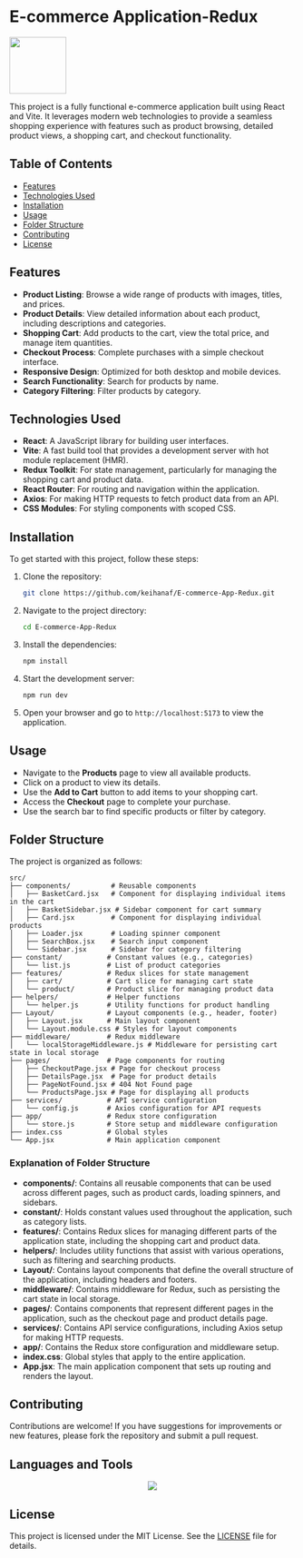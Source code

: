 # E-commerce Application-Redux

<img src="https://user-images.githubusercontent.com/74038190/212257467-871d32b7-e401-42e8-a166-fcfd7baa4c6b.gif" width="100">

This project is a fully functional e-commerce application built using React and Vite. It leverages modern web technologies to provide a seamless shopping experience with features such as product browsing, detailed product views, a shopping cart, and checkout functionality.

## Table of Contents

- [Features](#features)
- [Technologies Used](#technologies-used)
- [Installation](#installation)
- [Usage](#usage)
- [Folder Structure](#folder-structure)
- [Contributing](#contributing)
- [License](#license)

## Features

- **Product Listing**: Browse a wide range of products with images, titles, and prices.
- **Product Details**: View detailed information about each product, including descriptions and categories.
- **Shopping Cart**: Add products to the cart, view the total price, and manage item quantities.
- **Checkout Process**: Complete purchases with a simple checkout interface.
- **Responsive Design**: Optimized for both desktop and mobile devices.
- **Search Functionality**: Search for products by name.
- **Category Filtering**: Filter products by category.

## Technologies Used

- **React**: A JavaScript library for building user interfaces.
- **Vite**: A fast build tool that provides a development server with hot module replacement (HMR).
- **Redux Toolkit**: For state management, particularly for managing the shopping cart and product data.
- **React Router**: For routing and navigation within the application.
- **Axios**: For making HTTP requests to fetch product data from an API.
- **CSS Modules**: For styling components with scoped CSS.

## Installation

To get started with this project, follow these steps:

1. Clone the repository:
   ```bash
   git clone https://github.com/keihanaf/E-commerce-App-Redux.git
   ```

2. Navigate to the project directory:
   ```bash
   cd E-commerce-App-Redux
   ```

3. Install the dependencies:
   ```bash
   npm install
   ```

4. Start the development server:
   ```bash
   npm run dev
   ```

5. Open your browser and go to `http://localhost:5173` to view the application.

## Usage

- Navigate to the **Products** page to view all available products.
- Click on a product to view its details.
- Use the **Add to Cart** button to add items to your shopping cart.
- Access the **Checkout** page to complete your purchase.
- Use the search bar to find specific products or filter by category.

## Folder Structure

The project is organized as follows:

```
src/
├── components/          # Reusable components
│   ├── BasketCard.jsx   # Component for displaying individual items in the cart
│   ├── BasketSidebar.jsx # Sidebar component for cart summary
│   ├── Card.jsx         # Component for displaying individual products
│   ├── Loader.jsx       # Loading spinner component
│   ├── SearchBox.jsx    # Search input component
│   └── Sidebar.jsx      # Sidebar for category filtering
├── constant/           # Constant values (e.g., categories)
│   └── list.js         # List of product categories
├── features/           # Redux slices for state management
│   ├── cart/           # Cart slice for managing cart state
│   └── product/        # Product slice for managing product data
├── helpers/            # Helper functions
│   └── helper.js       # Utility functions for product handling
├── Layout/             # Layout components (e.g., header, footer)
│   ├── Layout.jsx      # Main layout component
│   └── Layout.module.css # Styles for layout components
├── middleware/         # Redux middleware
│   └── localStorageMiddleware.js # Middleware for persisting cart state in local storage
├── pages/              # Page components for routing
│   ├── CheckoutPage.jsx # Page for checkout process
│   ├── DetailsPage.jsx  # Page for product details
│   ├── PageNotFound.jsx # 404 Not Found page
│   └── ProductsPage.jsx # Page for displaying all products
├── services/           # API service configuration
│   └── config.js       # Axios configuration for API requests
├── app/                # Redux store configuration
│   └── store.js        # Store setup and middleware configuration
├── index.css           # Global styles
└── App.jsx             # Main application component
```

### Explanation of Folder Structure

- **components/**: Contains all reusable components that can be used across different pages, such as product cards, loading spinners, and sidebars.
- **constant/**: Holds constant values used throughout the application, such as category lists.
- **features/**: Contains Redux slices for managing different parts of the application state, including the shopping cart and product data.
- **helpers/**: Includes utility functions that assist with various operations, such as filtering and searching products.
- **Layout/**: Contains layout components that define the overall structure of the application, including headers and footers.
- **middleware/**: Contains middleware for Redux, such as persisting the cart state in local storage.
- **pages/**: Contains components that represent different pages in the application, such as the checkout page and product details page.
- **services/**: Contains API service configurations, including Axios setup for making HTTP requests.
- **app/**: Contains the Redux store configuration and middleware setup.
- **index.css**: Global styles that apply to the entire application.
- **App.jsx**: The main application component that sets up routing and renders the layout.

## Contributing

Contributions are welcome! If you have suggestions for improvements or new features, please fork the repository and submit a pull request.

## Languages and Tools

<p align="center">
  <a href="https://skillicons.dev">
    <img src="https://skillicons.dev/icons?i=react,javascript,redux,vite,css,vscode" />
  </a>
</p>

## License

This project is licensed under the MIT License. See the [LICENSE](LICENSE) file for details.


